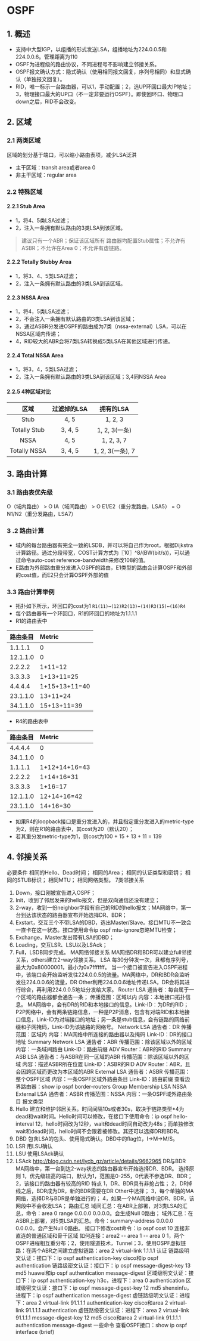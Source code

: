 # OSPF
## 1. 概述
* 支持中大型IGP，以组播的形式发送LSA，组播地址为224.0.0.5和224.0.0.6。管理距离为110
* OSPF为进程级的路由协议，不同进程号不影响建立邻接关系。
* OSPF报文确认方式：隐式确认（使用相同报文回复，序列号相同）和显式确认（单独报文回复）。
* RID，唯一标示一台路由器，可以1，手动配置；2，选UP环回口最大IP地址；3，物理接口最大的UP口（不一定非要运行OSPF）。即使回环口、物理口down之后，RID不会改变。
## 2. 区域
### 2.1 两类区域
区域的划分基于端口，可以缩小路由表项，减少LSA泛洪
* 主干区域：transit area或者area 0
* 非主干区域：regular area
### 2.2 特殊区域
#### 2.2.1 Stub Area
* 1，将4、5类LSA过滤；
* 2，注入一条拥有默认路由的3类LSA到该区域。
> 建议只有一个ABR；保证该区域所有 路由器均配置Stub属性；不允许有ASBR；不允许在Area 0；不允许有虚链路。
#### 2.2.2 Totally Stubby Area
* 1，将3、4、5类LSA过滤；
* 2，注入一条拥有默认路由的3类LSA到该区域。
#### 2.2.3 NSSA Area
* 1，将4，5类LSA过滤；
* 2，不会注入一条拥有默认路由的3类LSA到该区域；
* 3，通过ASBR分发进OSPF的路由成为7类（nssa-external）LSA，可以在NSSA区域内传递；
* 4，RID较大的ABR会将7类LSA转换成5类LSA在其他区域进行传递。
#### 2.2.4 Total NSSA Area
* 1，将3，4，5类LSA过滤；
* 2，注入一条拥有默认路由的3类LSA到该区域；3,4同NSSA Area
#### 2.2.5 4种区域对比
| 区域  | 过滤掉的LSA  | 拥有的LSA  |
| :------------: | :------------: | :------------: |
| Stub  | 4, 5  | 1, 2, 3  |
| Totally Stub  | 3, 4, 5  | 1, 2, 3(一条)  |
| NSSA  | 4, 5  | 1, 2, 3, 7  |
| Totally NSSA  | 3, 4, 5  | 1, 2, 3(一条), 7  |
## 3. 路由计算
### 3.1 路由表优先级
O（域内路由） > O IA（域间路由） > O E1/E2（重分发路由，LSA5） = O N1/N2（重分发路由，LSA7）
### 3 .2 路由计算
* 域内的每台路由器有完全一致的LSDB，并可以将自己作为root，根据Dijkstra计算路径。通过分段带宽，COST计算方式为〖10〗^8/(BW(bit/s))，可以通过命令auto-cost reference-bandwidth来修改108的值。
* E路由为外部路由重分发进入OSPF的路由，E1类型的路由会计算OSPF和外部的cost值，而E2只会计算OSPF外部的值
### 3.3 路由计算举例
* 拓扑如下所示，环回口的cost为1
`R1(11)↔(12)R2(13)↔(14)R3(15)↔(16)R4`
* 每个路由器有一个环回口，R1的环回口的地址为1.1.1.1
* R1的路由表中

| 路由条目 | Metric |
| :------------ | :------------ |
| 1.1.1.1  | 0 |
| 12.1.1.0  | 0 |
| 2.2.2.2 | 1+11=12 |
| 3.3.3.3 | 1+13+11=25 |
|4.4.4.4 | 1+15+13+11=40 |
| 23.1.1.0 | 13+11=24 |
| 34.1.1.0 | 15+13+11=39 |
* R4的路由表中

| 路由条目 | Metric |
| :------------ | :------------ |
| 4.4.4.4 | 0 |
| 34.1.1.0 | 0 |
| 1.1.1.1 | 1+12+14+16=43 |
| 2.2.2.2 | 1+14+16=31 |
| 3.3.3.3 | 1+16=17 |
| 12.1.1.0 | 12+14+16=42 |
| 23.1.1.0 | 14+16=30 |
* 如果R4的loopback接口是重分发进入的，并且指定重分发进入的metric-type为2，则在R1的路由表中，其cost为20（默认20）；
* 若其重分发metric-type为1，则cost为100 + 15 + 13 + 11 = 139
## 4. 邻接关系
必要条件
    相同的Hello、Dead时间；
    相同的Area；
    相同的认证类型和密钥；
    相同的STUB标识；
    相同MTU；
    相同网络类型。
7类邻接关系
1. Down，接口刚被宣告进入OSPF；
2. Init，收到了邻居发来的hello报文，但是双向通信还没有建立；
3. 2-way，收到一份neighbor字段有自己的RID的hello报文；MA网络中，第一台到达该状态的路由器宣布开始选择DR、BDR；
4. Exstart，交互三个不带LSA的DBD，选出Master/Slave。接口MTU不一致会一直卡在这一状态。接口使用命令ip ospf mtu-ignore忽略MTU检查；
5. Exchange，Master发出带有LSA的DBD；
6. Loading，交互LSR、LSU以及LSAck；
7. Full，LSDB同步完成。
MA网络邻接关系
MA网络DR和BDR可以建立full邻接关系，others建立2-way邻接关系。
LSA
每30分钟发一次，且都有序列号，最大为0x80000001，最小为0x7fffffff。
当一个接口被宣告进入OSPF进程中，该端口会开始监听发往224.0.0.5的流量。MA网络中，DR和BDR会监听发往224.0.0.6的流量，DR Other利用224.0.0.6地址传递LSA，DR会将其进行综合，再利用224.0.0.5地址分发给大家。
Router LSA
通告者：每台属于一个区域的路由器都会通告一条；
传播范围：区域以内
内容：本地接口拓扑信息。
MA网络中，会有DR的RID和本地接口的信息。Link-ID：为DR的RID；
P2P网络中，会有两条链路信息，一种是P2P消息，包含有对端RID和本地接口信息，Link-ID为对端接口的地址；另一条是stub信息，会有链路的网络前缀和子网掩码，Link-ID为该链路的网络号。
Network LSA
通告者：DR
传播范围：区域内
内容：MA网络中所连接的路由器以及掩码
Link-ID：DR的接口地址
Summary Network LSA
通告者：ABR
传播范围：除该区域以外的区域
内容：一条域间路由
Link-ID：路由前缀
ADV Router：ABR的RID
Summary ASB LSA
通告者：与ASBR在同一区域的ABR
传播范围：除该区域以外的区域
内容：描述ASBR所在位置
Link-ID：ASBR的RID
ADV Router：ABR，且会因跨区域而更改为本区域的ABR
External LSA
通告者：ASBR
传播范围：整个OSPF区域
内容：一条OSPF区域外路由条目
Link-ID：路由前缀
查看边界路由器：show ip ospf border-routers
Group Membership LSA
NSSA External LSA
通告者：ASBR
传播范围：NSSA
内容：一条OSPF域外路由条目
报文类型
1. Hello 建立和维护邻居关系。时间间隔10s或者30s，取决于链路类型*4为dead和wait时间。Hello时间可以修改，在接口下使用命令：ip ospf hello-interval 12，hello时间改为12秒，wait和dead时间自动改为48s；而单独修改wait和dead时间，hello时间不会跟着被修改。其还可以选择DR和BDR。
2. DBD 包含LSA的包头、使用隐式确认。DBD中的flag位，I->M->M/S。
3. LSR 用LSU确认
4. LSU 使用LSAck确认
5. LSAck
http://blog.csdn.net/lycb_gz/article/details/9662965
DR与BDR
MA网络中，第一台到达2-way状态的路由器宣布开始选择DR、BDR。
选择原则
1，优先级较高的端口，默认为1，范围是0-255，0代表不参选DR、BDR；
2，该接口的路由器有较高的RID
特点
1，DR、BDR具有非抢占性；
2，DR掉线之后，BDR成为DR，新的BDR需要在DR Other中选择；
3，每个单独的MA网络，选择DR与BDR是单独进行的；
4，如果一个MA网络中没DR、BDR，该网段中不会收发LSA；
路由汇总
域间汇总：在ABR上部署，对3类LSA的汇总，命令：area 0 range 0.0.0.0 0.0.0.0。会生成Null 0路由；
域外汇总：在ASBR上部署，对5类LSA的汇总。命令：summary-address 0.0.0.0 0.0.0.0。会产生Null 0路由。
接口下修改cost命令：ip ospf cost 10
连接非直连的普通区域和骨干区域
如何连接：area2 -- area 1 -- area 0
1，两个OSPF进程相互重分布；2，使用隧道技术，Tunnel；3，使用OSPF虚拟链路：在两个ABR之间建立虚拟链路：area 2 virtual-link 1.1.1.1
认证
链路级明文认证：接口下：ip ospf authentication-key cisco和ip ospf authentication
链路级密文认证：接口下：ip ospf message-digest-key 13 md5 huawei和ip ospf authentication message-digest
区域级明文认证：接口下：ip ospf authentication-key h3c，进程下：area 0 authentication
区域级密文认证：接口下：ip ospf message-digest-key 12 md5 shenxinfu，进程下：ip ospf authentication message-digest
虚链路级明文认证：进程下：area 2 virtual-link 91.1.1.1 authentication-key cisco和area 2 virtual-link 91.1.1.1 authentication
虚链路级密文认证：进程下：area 2 virtual-link 91.1.1.1 message-digest-key 12 md5 cisco和area 2 virtual-link 91.1.1.1 authentication message-digest
一些命令
查看OSPF接口：show ip ospf interface (brief)




